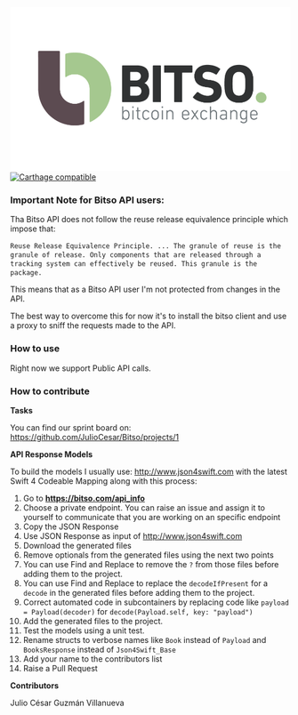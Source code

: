 ![](Assets/banner.png?raw=true)
[![Carthage compatible](https://img.shields.io/badge/Carthage-compatible-4BC51D.svg?style=flat)](https://github.com/Carthage/Carthage)

### Important Note for Bitso API users:
Tha Bitso API does not follow the reuse release equivalence principle which impose that:
```
Reuse Release Equivalence Principle. ... The granule of reuse is the granule of release. Only components that are released through a tracking system can effectively be reused. This granule is the package.
```

This means that as a Bitso API user I'm not protected from changes in the API. 

The best way to overcome this for now it's to install the bitso client and use a proxy to sniff the requests made to the API. 

### How to use

Right now we support Public API calls.

### How to contribute

**Tasks**

You can find our sprint board on: https://github.com/JuIioCesar/Bitso/projects/1

**API Response Models**

To build the models I usually use: http://www.json4swift.com with the latest Swift 4 Codeable Mapping along with this process:

1. Go to **https://bitso.com/api_info**
2. Choose a private endpoint. You can raise an issue and assign it to yourself to communicate that you are working on an specific endpoint
3. Copy the JSON Response
4. Use JSON Response as input of http://www.json4swift.com
5. Download the generated files
6. Remove optionals from the generated files using the next two points
7. You can use Find and Replace to remove the `?` from those files before adding them to the project.
8. You can use Find and Replace to replace the `decodeIfPresent` for a `decode` in the generated files before adding them to the project.
9. Correct automated code in subcontainers by replacing code like `payload = Payload(decoder)` for `decode(Payload.self, key: "payload")`
10. Add the generated files to the project.
11. Test the models using a unit test.
12. Rename structs to verbose names like `Book` instead of `Payload` and `BooksResponse` instead of `Json4Swift_Base`
13. Add your name to the contributors list
14. Raise a Pull Request

**Contributors**

Julio César Guzmán Villanueva
